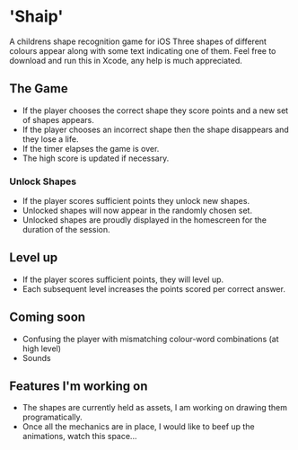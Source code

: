 # 'Shaip'
A childrens shape recognition game for iOS
Three shapes of different colours appear along with some text indicating one of them.
Feel free to download and run this in Xcode, any help is much appreciated.

## The Game
- If the player chooses the correct shape they score points and a new set of shapes appears.
- If the player chooses an incorrect shape then the shape disappears and they lose a life.
- If the timer elapses the game is over.
- The high score is updated if necessary.

### Unlock Shapes
- If the player scores sufficient points they unlock new shapes.
- Unlocked shapes will now appear in the randomly chosen set.
- Unlocked shapes are proudly displayed in the homescreen for the duration of the session.

## Level up
- If the player scores sufficient points, they will level up.
- Each subsequent level increases the points scored per correct answer.

## Coming soon
- Confusing the player with mismatching colour-word combinations (at high level)
- Sounds

## Features I'm working on
- The shapes are currently held as assets, I am working on drawing them programatically.
- Once all the mechanics are in place, I would like to beef up the animations, watch this space...
